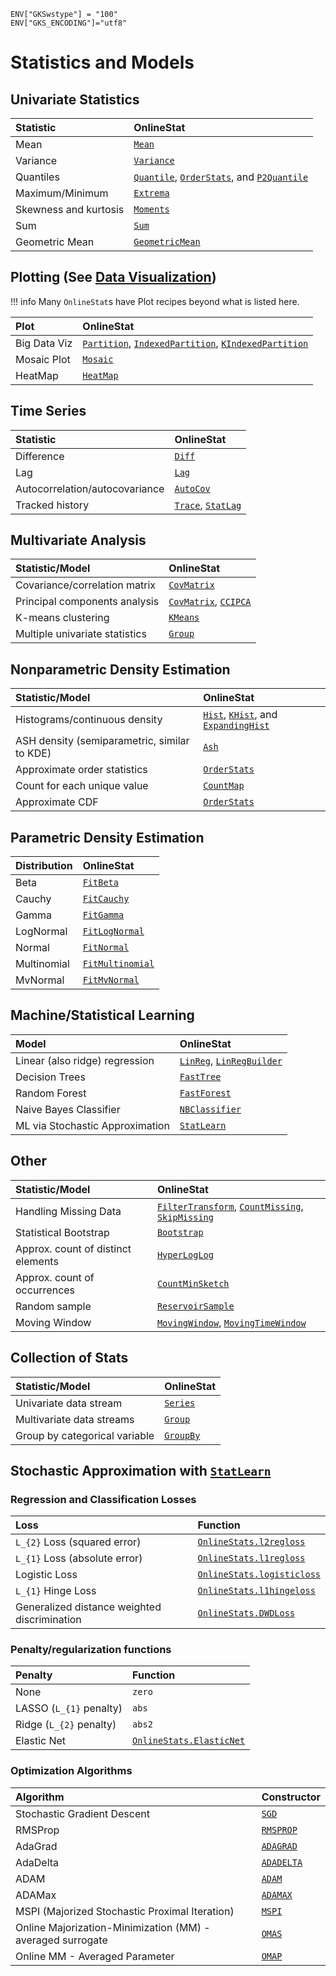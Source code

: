 ```@setup statsmodels
ENV["GKSwstype"] = "100"
ENV["GKS_ENCODING"]="utf8"
```

# Statistics and Models

## Univariate Statistics

| Statistic             | OnlineStat                                  |
|:----------------------|:--------------------------------------------|
| Mean                  | [`Mean`](@ref)                              |
| Variance              | [`Variance`](@ref)                          |
| Quantiles             | [`Quantile`](@ref), [`OrderStats`](@ref), and [`P2Quantile`](@ref) |
| Maximum/Minimum       | [`Extrema`](@ref)                           |
| Skewness and kurtosis | [`Moments`](@ref)                           |
| Sum                   | [`Sum`](@ref)                               |
| Geometric Mean        | [`GeometricMean`](@ref)                     |

## Plotting (See [Data Visualization](@ref))

!!! info
    Many `OnlineStat`s have Plot recipes beyond what is listed here.

| Plot         | OnlineStat                                                                   |
|:-------------|:-----------------------------------------------------------------------------|
| Big Data Viz | [`Partition`](@ref), [`IndexedPartition`](@ref), [`KIndexedPartition`](@ref) |
| Mosaic Plot  | [`Mosaic`](@ref)                                                             |
| HeatMap      | [`HeatMap`](@ref)                                                            |

## Time Series

| Statistic                      | OnlineStat                         |
|:-------------------------------|:-----------------------------------|
| Difference                     | [`Diff`](@ref)                     |
| Lag                            | [`Lag`](@ref)                      |
| Autocorrelation/autocovariance | [`AutoCov`](@ref)                  |
| Tracked history                | [`Trace`](@ref), [`StatLag`](@ref) |

## Multivariate Analysis

| Statistic/Model                | OnlineStat                            |
|:-------------------------------|:--------------------------------------|
| Covariance/correlation matrix  | [`CovMatrix`](@ref)                   |
| Principal components analysis  | [`CovMatrix`](@ref), [`CCIPCA`](@ref) |
| K-means clustering             | [`KMeans`](@ref)                      |
| Multiple univariate statistics | [`Group`](@ref)                       |

## Nonparametric Density Estimation

| Statistic/Model                              | OnlineStat                                                   |
|:---------------------------------------------|:-------------------------------------------------------------|
| Histograms/continuous density                | [`Hist`](@ref), [`KHist`](@ref), and [`ExpandingHist`](@ref) |
| ASH density (semiparametric, similar to KDE) | [`Ash`](@ref)                                                |
| Approximate order statistics                 | [`OrderStats`](@ref)                                         |
| Count for each unique value                  | [`CountMap`](@ref)                                           |
| Approximate CDF                              | [`OrderStats`](@ref)                                         |

## Parametric Density Estimation

| Distribution | OnlineStat               |
|:-------------|:-------------------------|
| Beta         | [`FitBeta`](@ref)        |
| Cauchy       | [`FitCauchy`](@ref)      |
| Gamma        | [`FitGamma`](@ref)       |
| LogNormal    | [`FitLogNormal`](@ref)   |
| Normal       | [`FitNormal`](@ref)      |
| Multinomial  | [`FitMultinomial`](@ref) |
| MvNormal     | [`FitMvNormal`](@ref)    |

## Machine/Statistical Learning

| Model                           | OnlineStat                                |
|:--------------------------------|:------------------------------------------|
| Linear (also ridge) regression  | [`LinReg`](@ref), [`LinRegBuilder`](@ref) |
| Decision Trees                  | [`FastTree`](@ref)                        |
| Random Forest                   | [`FastForest`](@ref)                      |
| Naive Bayes Classifier          | [`NBClassifier`](@ref)                    |
| ML via Stochastic Approximation | [`StatLearn`](@ref)                       |

## Other

| Statistic/Model                    | OnlineStat                                                               |
|:-----------------------------------|:-------------------------------------------------------------------------|
| Handling Missing Data              | [`FilterTransform`](@ref), [`CountMissing`](@ref), [`SkipMissing`](@ref) |
| Statistical Bootstrap              | [`Bootstrap`](@ref)                                                      |
| Approx. count of distinct elements | [`HyperLogLog`](@ref)                                                    |
| Approx. count of occurrences       | [`CountMinSketch`](@ref)                                                 |
| Random sample                      | [`ReservoirSample`](@ref)                                                |
| Moving Window                      | [`MovingWindow`](@ref), [`MovingTimeWindow`](@ref)                       |

## Collection of Stats

| Statistic/Model               | OnlineStat                           |
|:------------------------------|:-------------------------------------|
| Univariate data stream        | [`Series`](@ref)                     |
| Multivariate data streams     | [`Group`](@ref)                      |
| Group by categorical variable | [`GroupBy`](@ref)                    |


## Stochastic Approximation with [`StatLearn`](@ref)

### Regression and Classification Losses

| Loss                                         | Function                           |
|:---------------------------------------------|:-----------------------------------|
| ``L_{2}`` Loss (squared error)               | [`OnlineStats.l2regloss`](@ref)    |
| ``L_{1}`` Loss (absolute error)              | [`OnlineStats.l1regloss`](@ref)    |
| Logistic Loss                                | [`OnlineStats.logisticloss`](@ref) |
| ``L_{1}`` Hinge Loss                         | [`OnlineStats.l1hingeloss`](@ref)  |
| Generalized distance weighted discrimination | [`OnlineStats.DWDLoss`](@ref)      |

### Penalty/regularization functions

| Penalty                    | Function                         |
|:---------------------------|:---------------------------------|
| None                       | `zero`                           |
| LASSO (``L_{1}`` penalty)  | `abs`                            |
| Ridge  (``L_{2}`` penalty) | `abs2`                           |
| Elastic Net                | [`OnlineStats.ElasticNet`](@ref) |

### Optimization Algorithms

| Algorithm                                                  | Constructor        |
|:-----------------------------------------------------------|:-------------------|
| Stochastic Gradient Descent                                | [`SGD`](@ref)      |
| RMSProp                                                    | [`RMSPROP`](@ref)  |
| AdaGrad                                                    | [`ADAGRAD`](@ref)  |
| AdaDelta                                                   | [`ADADELTA`](@ref) |
| ADAM                                                       | [`ADAM`](@ref)     |
| ADAMax                                                     | [`ADAMAX`](@ref)   |
| MSPI (Majorized Stochastic Proximal Iteration)             | [`MSPI`](@ref)     |
| Online Majorization-Minimization (MM) - averaged surrogate | [`OMAS`](@ref)     |
| Online MM - Averaged Parameter                             | [`OMAP`](@ref)     |
